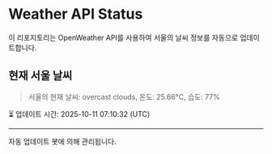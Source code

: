 
# Weather API Status

이 리포지토리는 OpenWeather API를 사용하여 서울의 날씨 정보를 자동으로 업데이트합니다.

## 현재 서울 날씨
> 서울의 현재 날씨: overcast clouds, 온도: 25.66°C, 습도: 77%

⏳ 업데이트 시간: 2025-10-11 07:10:32 (UTC)

---
자동 업데이트 봇에 의해 관리됩니다.
